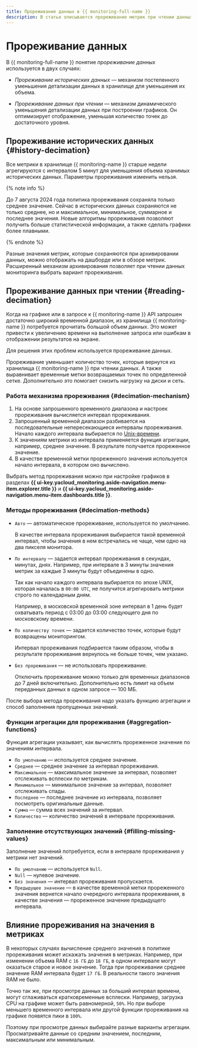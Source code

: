 ```yaml
---
title: Прореживание данных в {{ monitoring-full-name }}
description: В статье описывается прореживание метрик при чтении данных из {{ monitoring-name }} и прореживание исторических метрик, которое выполняется для оптимизации хранения данных в {{ monitoring-name }}.
---
```


# Прореживание данных

В {{ monitoring-full-name }} понятие _прореживание данных_ используется в двух случаях:

* _Прореживание исторических данных_ — механизм постепенного уменьшения детализации данных в хранилище для уменьшения их объема.

* _Прореживание данных при чтении_ — механизм динамического уменьшения детализации данных при построении графиков. Он оптимизирует отображение, уменьшая количество точек до достаточного уровня.

## Прореживание исторических данных {#history-decimation}

Все метрики в хранилище {{ monitoring-name }} старше недели агрегируются с интервалом 5 минут для уменьшения объема хранимых исторических данных. Параметры прореживания изменить нельзя.

{% note info %}

До 7 августа 2024 года политика прореживания сохраняла только среднее значение. Сейчас в исторических данных сохраняются не только среднее, но и максимальное, минимальное, суммарное и последнее значения. Новые алгоритмы прореживания позволяют получить больше статистической информации, а также сделать графики более плавными.

{% endnote %}

Разные значения метрик, которые сохраняются при архивировании данных, можно отображать на дашборде или в обзоре метрик. Расширенный механизм архивирования позволяет при чтении данных мониторинга выбрать вариант прореживания.

## Прореживание данных при чтении {#reading-decimation}

Когда на графике или в запросе к {{ monitoring-name }} API запрошен достаточно широкий временной диапазон, из хранилища {{ monitoring-name }} потребуется прочитать большой объем данных. Это может привести к увеличению времени на выполнение запроса или ошибкам в отображении результатов на экране.

Для решения этих проблем используется прореживание данных.

Прореживание уменьшает количество точек, которые вернутся из хранилища {{ monitoring-name }} при чтении данных. А также выравнивает временные метки возвращаемых точек по определенной сетке. Дополнительно это помогает снизить нагрузку на диски и сеть.

### Работа механизма прореживания {#decimation-mechanism}

1. На основе запрошенного временного диапазона и настроек прореживания вычисляется интервал прореживания.
1. Запрошенный временной диапазон разбивается на последовательные непересекающиеся интервалы прореживания. Начало каждого интервала выбирается по [Unix-времени](https://ru.wikipedia.org/wiki/Unix-время).
1. К значениям метрики из интервала применяется функция агрегации, например, среднее значение. В результате получается прореженное значение.
1. В качестве временной метки прореженного значения используется начало интервала, в котором оно вычислено.

Выбрать метод прореживания можно при настройке графиков в разделах **{{ ui-key.yacloud_monitoring.aside-navigation.menu-item.explorer.title }}** и **{{ ui-key.yacloud_monitoring.aside-navigation.menu-item.dashboards.title }}**. 

### Методы прореживания {#decimation-methods}

* `Авто` — автоматическое прореживание, используется по умолчанию.

   В качестве интервала прореживания выбирается такой временной интервал, чтобы значения в нем встречались не чаще, чем одно на два пикселя монитора.

* `По интервалу` — задается интервал прореживания в секундах, минутах, днях. Например, при интервале в 3 минуты значения метрик за каждые 3 минуты будут объединены в одно.

   Так как начало каждого интервала выбирается по эпохе UNIX, которая началась в `00:00 UTC`, не получится агрегировать метрики строго по календарным дням.

   Например, в московской временной зоне интервал в 1 день будет охватывать период с 03:00 до 03:00 следующего дня по московскому времени.

* `По количеству точек` — задается количество точек, которые будут возвращены мониторингом.

   Интервал прореживания подбирается таким образом, чтобы в результате прореживания вернулось не больше точек, чем указано.

* `Без прореживания` — не использовать прореживание.

   Отключить прореживание можно только для временных диапазонов до 7 дней включительно. Дополнительно есть лимит на объем переданных данных в одном запросе — 100 МБ.

После выбора метода прореживания надо указать функцию агрегации и способ заполнения пропущенных значений.

### Функции агрегации для прореживания {#aggregation-functions}

Функция агрегации указывает, как вычислять прореженное значение по значениям интервала.

* `По умолчанию` — используется среднее значение.
* `Среднее` — среднее значение за интервал прореживания.
* `Максимальное` — максимальное значение за интервал, позволяет отслеживать всплески по метрикам.
* `Минимальное` — минимальное значение за интервал, позволяет отслеживать спады.
* `Последнее` — последнее значение из интервала, позволяет посмотреть оригинальные данные.
* `Сумма` — сумма всех значений за интервал.
* `Количество` — количество значений в интервале прореживания.

### Заполнение отсутствующих значений {#filling-missing-values}

Заполнение значений потребуется, если в интервале прореживания у метрики нет значений.

* `По умолчанию` — используется `Null`.
* `Null` — нулевое значение.
* `Без значения` — интервал прореживания пропускается.
* `Предыдущее значение` — в качестве временной метки прореженного значения вернется начало очередного интервала прореживания, в качестве значения — прореженное значение предыдущего интервала.

## Влияние прореживания на значения в метриках

В некоторых случаях вычисление среднего значения в политике прореживания может искажать значения в метриках. Например, при изменении объема RAM с `16 ГБ` до `18 ГБ`, в одном интервале могут оказаться старое и новое значение. Тогда при прореживании среднее значение RAM интервала будет `17 ГБ`. В реальности такого значения RAM не было.

Точно так же, при просмотре данных за больший интервал времени, могут сглаживаться кратковременные всплески. Например, загрузка CPU на графике может быть равномерной, `50%`. Но при выборе меньшего временного интервала или другой функции прореживания на графике появятся пики в `100%`.

Поэтому при просмотре данных выбирайте разные варианты агрегации. Просматривайте данные со средним значением, последним, максимальным или минимальным.